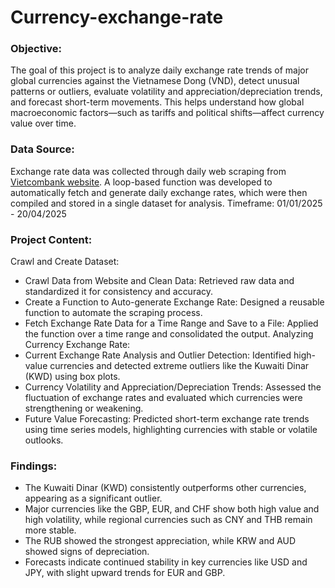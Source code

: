 # Currency-exchange-rate
### Objective:
The goal of this project is to analyze daily exchange rate trends of major global currencies against the Vietnamese Dong (VND), detect unusual patterns or outliers, evaluate volatility and appreciation/depreciation trends, and forecast short-term movements. This helps understand how global macroeconomic factors—such as tariffs and political shifts—affect currency value over time.

### Data Source:
Exchange rate data was collected through daily web scraping from [Vietcombank website](https://www.vietcombank.com.vn/vi-VN/KHCN/Cong-cu-Tien-ich/Ty-gia). A loop-based function was developed to automatically fetch and generate daily exchange rates, which were then compiled and stored in a single dataset for analysis. Timeframe: 01/01/2025 - 20/04/2025

### Project Content:
Crawl and Create Dataset:
- Crawl Data from Website and Clean Data: Retrieved raw data and standardized it for consistency and accuracy.
- Create a Function to Auto-generate Exchange Rate: Designed a reusable function to automate the scraping process.
- Fetch Exchange Rate Data for a Time Range and Save to a File: Applied the function over a time range and consolidated the output.
Analyzing Currency Exchange Rate:
- Current Exchange Rate Analysis and Outlier Detection: Identified high-value currencies and detected extreme outliers like the Kuwaiti Dinar (KWD) using box plots.
- Currency Volatility and Appreciation/Depreciation Trends: Assessed the fluctuation of exchange rates and evaluated which currencies were strengthening or weakening.
- Future Value Forecasting: Predicted short-term exchange rate trends using time series models, highlighting currencies with stable or volatile outlooks.

### Findings:
- The Kuwaiti Dinar (KWD) consistently outperforms other currencies, appearing as a significant outlier.
- Major currencies like the GBP, EUR, and CHF show both high value and high volatility, while regional currencies such as CNY and THB remain more stable.
- The RUB showed the strongest appreciation, while KRW and AUD showed signs of depreciation.
- Forecasts indicate continued stability in key currencies like USD and JPY, with slight upward trends for EUR and GBP.
